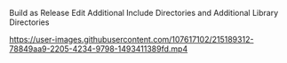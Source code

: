Build as Release
Edit Additional Include Directories and Additional Library Directories


https://user-images.githubusercontent.com/107617102/215189312-78849aa9-2205-4234-9798-1493411389fd.mp4

